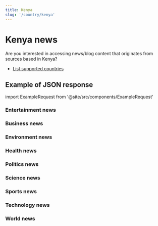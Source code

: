 ```yaml
---
title: Kenya
slug: '/country/kenya'
---
```


# Kenya news

Are you interested in accessing news/blog content that originates from sources based in Kenya?

- [List supported countries](/get-articles/countries)

## Example of JSON response

import ExampleRequest from '@site/src/components/ExampleRequest'

### Entertainment news
<ExampleRequest url="https://api.apitube.io/v1/news/articles?limit=2&category=news/Arts_and_Entertainment&language=ke"></ExampleRequest>

### Business news
<ExampleRequest url="https://api.apitube.io/v1/news/articles?limit=2&category=news/Business&language=ke"></ExampleRequest>

### Environment news
<ExampleRequest url="https://api.apitube.io/v1/news/articles?limit=2&category=news/Environment&language=ke"></ExampleRequest>

### Health news
<ExampleRequest url="https://api.apitube.io/v1/news/articles?limit=2&category=news/Health&language=ke"></ExampleRequest>

### Politics news
<ExampleRequest url="https://api.apitube.io/v1/news/articles?limit=2&category=news/Politics&language=ke"></ExampleRequest>

### Science news
<ExampleRequest url="https://api.apitube.io/v1/news/articles?limit=2&category=news/Science&language=ke"></ExampleRequest>

### Sports news
<ExampleRequest url="https://api.apitube.io/v1/news/articles?limit=2&category=news/Sports&language=ke"></ExampleRequest>

### Technology news
<ExampleRequest url="https://api.apitube.io/v1/news/articles?limit=2&category=news/Technology&language=ke"></ExampleRequest>

### World news
<ExampleRequest url="https://api.apitube.io/v1/news/articles?limit=2&category=news/World&language=ke"></ExampleRequest>
